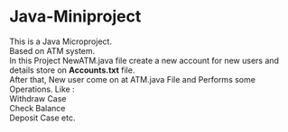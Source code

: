 # Java-Miniproject
This is a Java Microproject.<br>
Based on ATM system.<br>
In this Project NewATM.java file create a new account for new users and details store on <b>Accounts.txt</b> file.
<br>After that, New user come on at ATM.java File and Performs some Operations. Like :
<br> Withdraw Case
<br> Check Balance 
<br> Deposit Case etc.